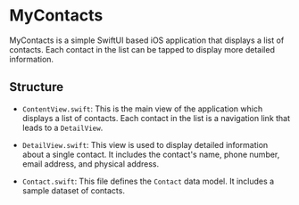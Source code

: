 # MyContacts
MyContacts is a simple SwiftUI based iOS application that displays a list of contacts. Each contact in the list can be tapped to display more detailed information.

## Structure

- `ContentView.swift`: This is the main view of the application which displays a list of contacts. Each contact in the list is a navigation link that leads to a `DetailView`.

- `DetailView.swift`: This view is used to display detailed information about a single contact. It includes the contact's name, phone number, email address, and physical address.

- `Contact.swift`: This file defines the `Contact` data model. It includes a sample dataset of contacts.
